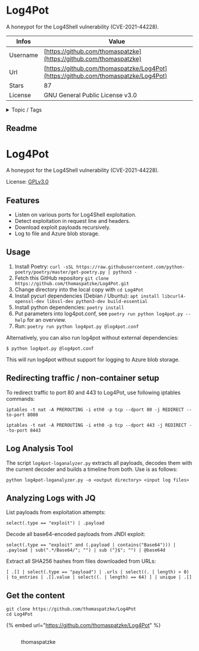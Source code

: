 # Log4Pot

A honeypot for the Log4Shell vulnerability (CVE-2021-44228).

| Infos    | Value                                                              |
| -------- | -------------------------------------------------------------------|
| Username | [https://github.com/thomaspatzke](https://github.com/thomaspatzke) |
| Url      | [https://github.com/thomaspatzke/Log4Pot](https://github.com/thomaspatzke/Log4Pot)                                               |
| Stars    | 87                                                          |
| License  | GNU General Public License v3.0                                                        |

<details>

<summary>Topic / Tags</summary>



</details>

## Readme

# Log4Pot

A honeypot for the Log4Shell vulnerability (CVE-2021-44228).

License: [GPLv3.0](https://www.gnu.org/licenses/gpl-3.0.html)

## Features

* Listen on various ports for Log4Shell exploitation.
* Detect exploitation in request line and headers.
* Download exploit payloads recursively.
* Log to file and Azure blob storage.

## Usage

1. Install Poetry: `curl -sSL https://raw.githubusercontent.com/python-poetry/poetry/master/get-poetry.py | python3 -`
2. Fetch this GitHub repository `git clone https://github.com/thomaspatzke/Log4Pot.git`
3. Change directory into the local copy with `cd Log4Pot`
4. Install pycurl dependencies (Debian / Ubuntu): `apt install libcurl4-openssl-dev libssl-dev python3-dev build-essential`
5. Install python dependencies: `poetry install`
6. Put parameters into log4pot.conf, see `poetry run python log4pot.py --help` for an overview.
7. Run: `poetry run python log4pot.py @log4pot.conf`

Alternatively, you can also run log4pot without external dependencies:
```
$ python log4pot.py @log4pot.conf
```
This will run log4pot without support for logging to Azure blob storage.

## Redirecting traffic / non-container setup

To redirect traffic to port 80 and 443 to Log4Pot, use following iptables commands:

`iptables -t nat -A PREROUTING -i eth0 -p tcp --dport 80 -j REDIRECT --to-port 8080`

`iptables -t nat -A PREROUTING -i eth0 -p tcp --dport 443 -j REDIRECT --to-port 8443`

## Log Analysis Tool

The script `log4pot-loganalyzer.py` extracts all payloads, decodes them with the current decoder and builds a timeline from both. Use is as follows:

```
python log4pot-loganalyzer.py -o <output directory> <input log files>
```

## Analyzing Logs with JQ

List payloads from exploitation attempts:
```
select(.type == "exploit") | .payload
```

Decode all base64-encoded payloads from JNDI exploit:
```
select(.type == "exploit" and (.payload | contains("Base64"))) | .payload | sub(".*/Base64/"; "") | sub ("}$"; "") | @base64d
```

Extract all SHA256 hashes from files downloaded from URLs:
```
[ .[] | select(.type == "payload") | .urls | select((. | length) > 0) | to_entries | .[].value | select((. | length) == 64) ] | unique | .[]
```



## Get the content

```
git clone https://github.com/thomaspatzke/Log4Pot
cd Log4Pot
```

{% embed url="https://github.com/thomaspatzke/Log4Pot" %}

<figure><img src="https://avatars.githubusercontent.com/u/1845601?v=4" alt=""><figcaption><p>thomaspatzke</p></figcaption></figure>
